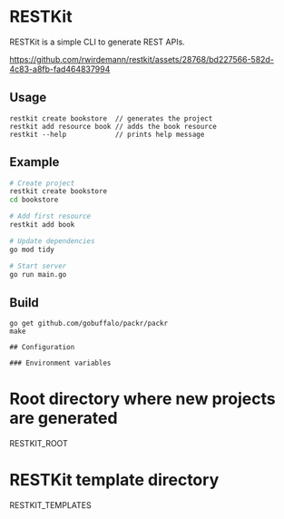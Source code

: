 # RESTKit
RESTKit is a simple CLI to generate REST APIs.

https://github.com/rwirdemann/restkit/assets/28768/bd227566-582d-4c83-a8fb-fad464837994

## Usage
```
restkit create bookstore  // generates the project 
restkit add resource book // adds the book resource
restkit --help            // prints help message
```

## Example
```bash
# Create project 
restkit create bookstore
cd bookstore

# Add first resource
restkit add book

# Update dependencies
go mod tidy

# Start server
go run main.go
```

## Build

```text
go get github.com/gobuffalo/packr/packr
make

## Configuration

### Environment variables
```
# Root directory where new projects are generated
RESTKIT_ROOT   

# RESTKit template directory
RESTKIT_TEMPLATES
```
